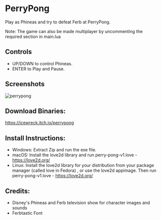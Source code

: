 # PerryPong
Play as Phineas and try to defeat Ferb at PerryPong. 

Note: The game can also be made multiplayer by uncommenting the required section in main.lua

## Controls
* UP/DOWN to control Phineas.
* ENTER to Play and Pause.

## Screenshots
![perrypong](https://img.itch.zone/aW1hZ2UvNDUyNjczLzIyOTQ2MDkucG5n/347x500/4JnMC9.png)

## Download Binaries:

https://icewreck.itch.io/perrypong

## Install Instructions:

* Windows: Extract Zip and run the exe file.
* macOS: Install the love2d library and run perry-pong-v1.love -https://love2d.org/
* Linux: Install the love2d library for your distribution from your package manager (called love in Fedora) , or use the love2d appimage. Then run perry-pong-v1.love - https://love2d.org/

## Credits:
* Disney's Phineas and Ferb television show for character images and sounds
* Ferbtastic Font
